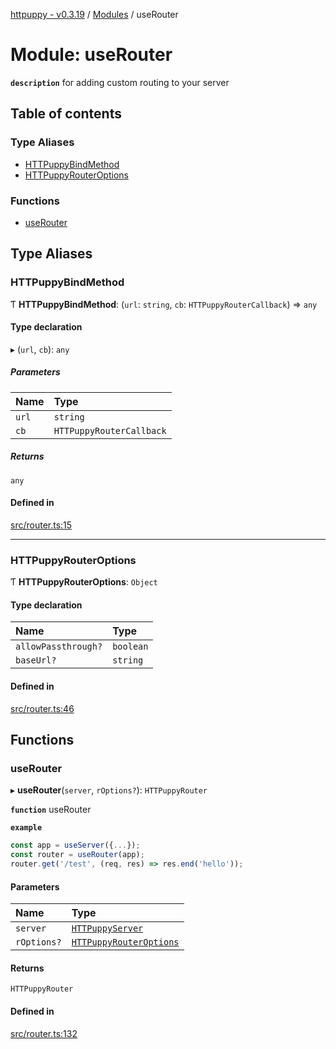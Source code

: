 [httpuppy - v0.3.19](../README.md) / [Modules](../modules.md) / useRouter

# Module: useRouter

**`description`** for adding custom routing to your server

## Table of contents

### Type Aliases

- [HTTPuppyBindMethod](useRouter.md#httpuppybindmethod)
- [HTTPuppyRouterOptions](useRouter.md#httpuppyrouteroptions)

### Functions

- [useRouter](useRouter.md#userouter)

## Type Aliases

### HTTPuppyBindMethod

Ƭ **HTTPuppyBindMethod**: (`url`: `string`, `cb`: `HTTPuppyRouterCallback`) => `any`

#### Type declaration

▸ (`url`, `cb`): `any`

##### Parameters

| Name | Type |
| :------ | :------ |
| `url` | `string` |
| `cb` | `HTTPuppyRouterCallback` |

##### Returns

`any`

#### Defined in

[src/router.ts:15](https://github.com/abschill/httpuppy/blob/e5a29e6/src/router.ts#L15)

___

### HTTPuppyRouterOptions

Ƭ **HTTPuppyRouterOptions**: `Object`

#### Type declaration

| Name | Type |
| :------ | :------ |
| `allowPassthrough?` | `boolean` |
| `baseUrl?` | `string` |

#### Defined in

[src/router.ts:46](https://github.com/abschill/httpuppy/blob/e5a29e6/src/router.ts#L46)

## Functions

### useRouter

▸ **useRouter**(`server`, `rOptions?`): `HTTPuppyRouter`

**`function`** useRouter

**`example`**
```javascript
const app = useServer({...});
const router = useRouter(app);
router.get('/test', (req, res) => res.end('hello'));
```

#### Parameters

| Name | Type |
| :------ | :------ |
| `server` | [`HTTPuppyServer`](../interfaces/useServer.HTTPuppyServer.md) |
| `rOptions?` | [`HTTPuppyRouterOptions`](useRouter.md#httpuppyrouteroptions) |

#### Returns

`HTTPuppyRouter`

#### Defined in

[src/router.ts:132](https://github.com/abschill/httpuppy/blob/e5a29e6/src/router.ts#L132)
